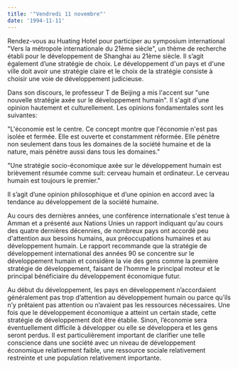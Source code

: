 ```yaml
---
title: '"Vendredi 11 novembre"'
date: '1994-11-11'
---
```


Rendez-vous au Huating Hotel pour participer au symposium international "Vers la métropole internationale du 21ème siècle", un thème de recherche établi pour le développement de Shanghai au 21ème siècle. Il s’agit également d’une stratégie de choix. Le développement d'un pays et d'une ville doit avoir une stratégie claire et le choix de la stratégie consiste à choisir une voie de développement judicieuse.

Dans son discours, le professeur T de Beijing a mis l'accent sur "une nouvelle stratégie axée sur le développement humain". Il s'agit d'une opinion hautement et culturellement. Les opinions fondamentales sont les suivantes:

"L'économie est le centre. Ce concept montre que l'économie n'est pas isolée et fermée. Elle est ouverte et constamment réformée. Elle pénètre non seulement dans tous les domaines de la société humaine et de la nature, mais pénètre aussi dans tous les domaines."

"Une stratégie socio-économique axée sur le développement humain est brièvement résumée comme suit: cerveau humain et ordinateur. Le cerveau humain est toujours le premier."

Il s’agit d’une opinion philosophique et d’une opinion en accord avec la tendance au développement de la société humaine.

Au cours des dernières années, une conférence internationale s'est tenue à Amman et a présenté aux Nations Unies un rapport indiquant qu'au cours des quatre dernières décennies, de nombreux pays ont accordé peu d'attention aux besoins humains, aux préoccupations humaines et au développement humain. Le rapport recommande que la stratégie de développement international des années 90 se concentre sur le développement humain et considère la vie des gens comme la première stratégie de développement, faisant de l’homme le principal moteur et le principal bénéficiaire du développement économique futur.

Au début du développement, les pays en développement n’accordaient généralement pas trop d’attention au développement humain ou parce qu’ils n’y prêtaient pas attention ou n’avaient pas les ressources nécessaires. Une fois que le développement économique a atteint un certain stade, cette stratégie de développement doit être établie. Sinon, l’économie sera éventuellement difficile à développer ou elle se développera et les gens seront perdus. Il est particulièrement important de clarifier une telle conscience dans une société avec un niveau de développement économique relativement faible, une ressource sociale relativement restreinte et une population relativement importante.

